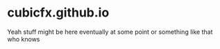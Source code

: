 # cubicfx.github.io
Yeah stuff might be here eventually at some point or something like that who knows